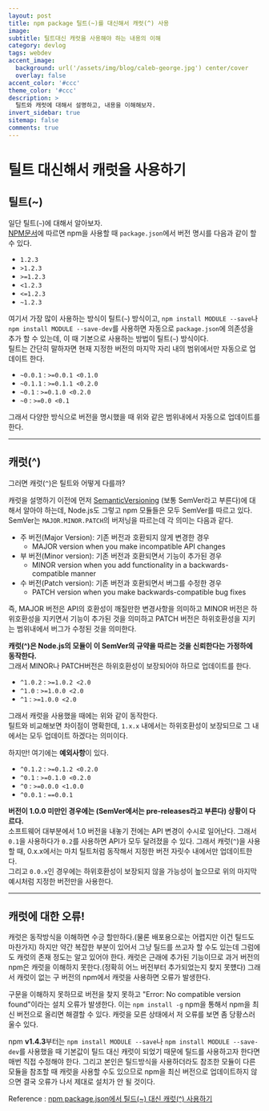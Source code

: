 ```yaml
---
layout: post
title: npm package 틸트(~)를 대신해서 캐럿(^) 사용
image:
subtitle: 틸트대신 캐럿을 사용해야 하는 내용의 이해
category: devlog
tags: webdev
accent_image: 
  background: url('/assets/img/blog/caleb-george.jpg') center/cover
  overlay: false
accent_color: '#ccc'
theme_color: '#ccc'
description: >
  틸트와 캐럿에 대해서 설명하고, 내용을 이해해보자.
invert_sidebar: true
sitemap: false
comments: true
---
```


# 틸트 대신해서 캐럿을 사용하기
## 틸트(~)
일단 틸트(`~`)에 대해서 알아보자. <br>
[NPM문서](https://docs.npmjs.com/cli/v8/configuring-npm/package-json#dependencies)에 따르면 npm을 사용할 때 `package.json`에서 버전 명시를 다음과 같이 할 수 있다.
 - `1.2.3`
 - `>1.2.3`
 - `>=1.2.3`
 - `<1.2.3`
 - `<=1.2.3`
 - `~1.2.3`

여기서 가장 많이 사용하는 방식이 틸트(`~`) 방식이고, ``npm install MODULE --save``나 ``npm install MODULE --save-dev``를 사용하면 자동으로 ``package.json``에 의존성을 추가 할 수 있는데, 이 때 기본으로 사용하는 방법이 틸트(`~`) 방식이다. <br>
틸트는 간단히 말하자면 현재 지정한 버전의 마지막 자리 내의 범위에서만 자동으로 업데이트 한다. <br>
 - `~0.0.1` : `>=0.0.1 <0.1.0`
 - `~0.1.1` : `>=0.1.1 <0.2.0`
 - `~0.1` : `>=0.1.0 <0.2.0`
 - `~0` : `>=0.0 <0.1`

그래서 다양한 방식으로 버전을 명시했을 때 위와 같은 범위내에서 자동으로 업데이트를 한다.

---

## 캐럿(^)
그러면 캐럿(`^`)은 틸트와 어떻게 다를까?

캐럿을 설명하기 이전에 먼저 [SemanticVersioning](https://semver.org/lang/ko/) (보통 SemVer라고 부른다)에 대해서 알아야 하는데, Node.js도 그렇고 npm 모듈들은 모두 SemVer를 따르고 있다. SemVer는 ``MAJOR.MINOR.PATCH``의 버저닝을 따르는데 각 의미는 다음과 같다.
 - 주 버전(Major Version): 기존 버전과 호환되지 않게 변경한 경우
   - MAJOR version when you make incompatible API changes
 - 부 버전(Minor version): 기존 버전과 호환되면서 기능이 추가된 경우
   - MINOR version when you add functionality in a backwards-compatible manner
 - 수 버전(Patch version): 기존 버전과 호환되면서 버그를 수정한 경우
   - PATCH version when you make backwards-compatible bug fixes

즉, MAJOR 버전은 API의 호환성이 깨질만한 변경사항을 의미하고 MINOR 버전은 하위호환성을 지키면서 기능이 추가된 것을 의미하고 PATCH 버전은 하위호환성을 지키는 범위내에서 버그가 수정된 것을 의미한다.

**캐럿(^)은 Node.js의 모듈이 이 SemVer의 규약을 따르는 것을 신뢰한다는 가정하에 동작한다.** <br>
그래서 MINOR나 PATCH버전은 하위호환성이 보장되어야 하므로 업데이트를 한다.
 - `^1.0.2` : `>=1.0.2 <2.0`
 - `^1.0` : `>=1.0.0 <2.0`
 - `^1` : `>=1.0.0 <2.0`

그래서 캐럿을 사용했을 때에는 위와 같이 동작한다. <br>
틸트와 비교해보면 차이점이 명확한데, `1.x.x` 내에서는 하위호환성이 보장되므로 그 내에서는 모두 업데이트 하겠다는 의미이다.

하지만! 여기에는 **예외사항**이 있다.
 - `^0.1.2` : `>=0.1.2 <0.2.0`
 - `^0.1` : `>=0.1.0 <0.2.0`
 - `^0` : `>=0.0.0 <1.0.0`
 - `^0.0.1` : `==0.0.1`

**버전이 1.0.0 미만인 경우에는 (SemVer에서는 pre-releases라고 부른다) 상황이 다르다.** <br>
소프트웨어 대부분에서 1.0 버전을 내놓기 전에는 API 변경이 수시로 일어난다. 그래서 `0.1`을 사용하다가 `0.2`를 사용하면 API가 모두 달려졌을 수 있다. 그래서 캐럿(`^`)을 사용할 때, 0.x.x에서는 마치 틸트처럼 동작해서 지정한 버전 자릿수 내에서만 업데이트한다. <br>
그리고 `0.0.x`인 경우에는 하위호환성이 보장되지 않을 가능성이 높으므로 위의 마지막 예시처럼 지정한 버전만을 사용한다.

--------

## 캐럿에 대한 오류!
캐럿은 동작방식을 이해하면 수긍 할만하다.(물론 배포용으로는 어렵지만 이건 틸드도 마찬가지) 하지만 약간 복잡한 부분이 있어서 그냥 틸드를 쓰고자 할 수도 있는데 그럼에도 캐럿의 존재 정도는 알고 있어야 한다. 캐럿은 근래에 추가된 기능이므로 과거 버전의 npm은 캐럿을 이해하지 못한다.(정확히 어느 버전부터 추가되었는지 찾지 못헀다) 그래서 캐럿이 없는 구 버전의 npm에서 캐럿을 사용하면 오류가 발생한다.

구문을 이해하지 못하므로 버전을 찾지 못하고 "Error: No compatible version found"이라는 설치 오류가 발생한다. 이는 ``npm install -g`` npm을 통해서 npm을 최신 버전으로 올리면 해결할 수 있다. 캐럿을 모른 상태에서 저 오류를 보면 좀 당황스러울수 있다.

npm **v1.4.3**부터는 ``npm install MODULE --save``나 ``npm install MODULE --save-dev``를 사용했을 때 기본값이 틸드 대신 캐럿이 되었기 때문에 틸드를 사용하고자 한다면 매번 직접 수정해야 한다. 그리고 본인은 틸드방식을 사용하더라도 참조한 모듈이 다른 모듈을 참조할 때 캐럿을 사용할 수도 있으므로 npm을 최신 버전으로 업데이트하지 않으면 결국 오류가 나서 제대로 설치가 안 될 것이다.


Reference : [npm package.json에서 틸드(~) 대신 캐럿(^) 사용하기](https://blog.outsider.ne.kr/1041)